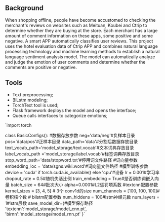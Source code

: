 ## Background
When shopping offline, people have become accustomed to checking the merchant's reviews on websites such as Meituan, Koubei and Ctrip to determine whether they are buying at the store.
Each merchant has a large amount of comment information on these apps, some positive and some negative. A smart APP automatically classifies user reviews.
This project uses the hotel evaluation data of Ctrip APP and combines natural language processing technology and machine learning methods to establish a natural language sentiment analysis model.
The model can automatically analyze and judge the emotion of user comments and determine whether the comments are positive or negative.

## Tools
- Text preprocessing;
- BiLstm modeling;
- TorchText tool is used;
- Flask framework deploys the model and opens the interface;
- Queue calls interfaces to categorize emotions;

`import torch

class BasicConfigs():
    #数据存放参数
    neg='data/neg'#负样本目录
    pos='data/pos'#正样本目录
    data_path='data'#分割后数据存放目录
    text_vocab_path='model_storage/text.vocab'#文本词典存放目录
    label_vocab_path ='model_storage/label.vocab'#标签词典存放目录
    stop_word_path='data/stopword.txt'#停用词文件路径
    #词向量参数
    embedding_loc = 'data/sgns.wiki.word'#词向量文件路径
    #模型训练参数
    device = 'cuda' if torch.cuda.is_available() else 'cpu'#设备
    lr = 0.001#学习率
    dropout_rate = 0.5#随机失活比例
    train_embedding = True#是否训练词嵌入向量
    batch_size = 64#批次大小
    alpha=0.0001#L2惩罚项系数
    #textcnn配置参数
    kernel_sizes = [3, 4, 5]  # 3个 conv1d的size
    num_channels = [100, 100, 100]#卷积核个数
    # bilstm配置参数
    num_hiddens = 100#lstm神经元数
    num_layers = 1#lstm层数
    save_model_dir={#模型保存路径
        'textcnn':'model_storage/model_cnn.pt',
        'birnn':'model_storage/model_rnn.pt'
    }`



